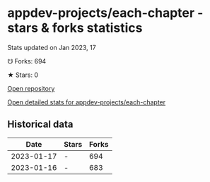 # appdev-projects/each-chapter - stars & forks statistics

Stats updated on Jan 2023, 17

☋ Forks: 694

★ Stars: 0

[Open repository](https://github.com/appdev-projects/each-chapter)

[Open detailed stats for appdev-projects/each-chapter](https://reviewgithub.com/rep/appdev-projects/each-chapter)

## Historical data
| Date | Stars | Forks |
|------|-------|-------|
| 2023-01-17 | - | 694 | 
| 2023-01-16 | - | 683 | 

